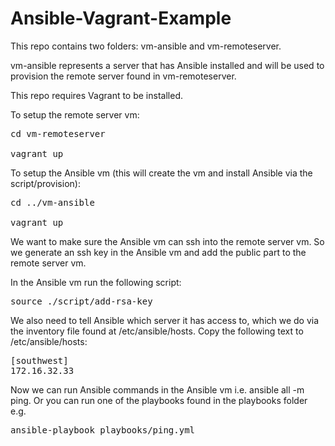 Ansible-Vagrant-Example
=======================

This repo contains two folders: vm-ansible and vm-remoteserver.

vm-ansible represents a server that has Ansible installed and will be used to provision the remote server found in vm-remoteserver.

This repo requires Vagrant to be installed.

To setup the remote server vm:

<pre>
cd vm-remoteserver

vagrant up
</pre>

To setup the Ansible vm (this will create the vm and install Ansible via the script/provision):

<pre>
cd ../vm-ansible

vagrant up
</pre>

We want to make sure the Ansible vm can ssh into the remote server vm. So we generate an ssh key in the Ansible vm and add the public part to the remote server vm.

In the Ansible vm run the following script:

<pre>
source ./script/add-rsa-key
</pre>

We also need to tell Ansible which server it has access to, which we do via the inventory file found at /etc/ansible/hosts. Copy the following text to /etc/ansible/hosts:

<pre>
[southwest]
172.16.32.33
</pre>

Now we can run Ansible commands in the Ansible vm i.e. ansible all -m ping. Or you can run one of the playbooks found in the playbooks folder e.g.

<pre>
ansible-playbook playbooks/ping.yml
</pre>
